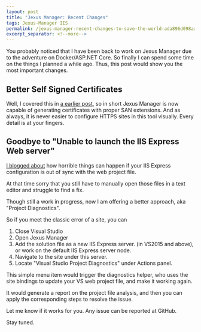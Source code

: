 ```yaml
---
layout: post
title: "Jexus Manager: Recent Changes"
tags: Jexus-Manager IIS
permalink: /jexus-manager-recent-changes-to-save-the-world-ada896d098aa
excerpt_separator: <!--more-->
---
```

You probably noticed that I have been back to work on Jexus Manager due to the adventure on Docker/ASP.NET Core. So finally I can spend some time on the things I planned a while ago. Thus, this post would show you the most important changes.
<!--more-->

## Better Self Signed Certificates

Well, I covered this in [a earlier post](/why-chrome-says-iis-express-https-is-not-secure-and-how-to-resolve-that-d906a183f0), so in short Jexus Manager is now capable of generating certificates with proper SAN extensions. And as always, it is never easier to configure HTTPS sites in this tool visually. Every detail is at your fingers.

## Goodbye to "Unable to launch the IIS Express Web server"

[I blogged about](/jexus-manager-secrets-behind-visual-studio-iis-express-integration-834f88c8e8b) how horrible things can happen if your IIS Express configuration is out of sync with the web project file.

At that time sorry that you still have to manually open those files in a text editor and struggle to find a fix.

Though still a work in progress, now I am offering a better approach, aka "Project Diagnostics".

So if you meet the classic error of a site, you can

1. Close Visual Studio
1. Open Jexus Manager
1. Add the solution file as a new IIS Express server. (in VS2015 and above), or work on the default IIS Express server node.
1. Navigate to the site under this server.
1. Locate "Visual Studio Project Diagnostics" under Actions panel.

This simple menu item would trigger the diagnostics helper, who uses the site bindings to update your VS web project file, and make it working again.

It would generate a report on the project file analysis, and then you can apply the corresponding steps to resolve the issue.

Let me know if it works for you. Any issue can be reported at GitHub.

Stay tuned.
